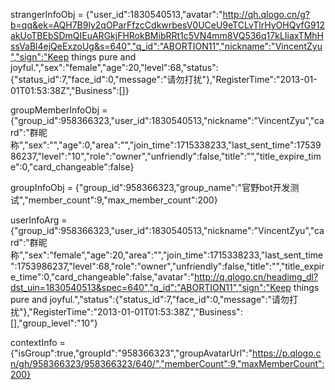 strangerInfoObj = 
	 {"user_id":1830540513,"avatar":"http://qh.qlogo.cn/g?b=qq&ek=AQH7B9ly2qOParFfzcCdkwrbesV0UCeU9eTCLvTlrHyOHQvfG912akUoTBEbSDmQIEuARGkjFHRokBMibRRt1c5VN4mm8VQ536q17kLIiaxTMhHssVaBl4ejQeExzoUg&s=640","q_id":"ABORTION11","nickname":"VincentZyu","sign":"Keep things pure and joyful.","sex":"female","age":20,"level":68,"status":{"status_id":7,"face_id":0,"message":"请勿打扰"},"RegisterTime":"2013-01-01T01:53:38Z","Business":[]}

groupMemberInfoObj = 
	 {"group_id":958366323,"user_id":1830540513,"nickname":"VincentZyu","card":"群昵称","sex":"","age":0,"area":"","join_time":1715338233,"last_sent_time":1753986237,"level":"10","role":"owner","unfriendly":false,"title":"","title_expire_time":0,"card_changeable":false}

groupInfoObj = 
	 {"group_id":958366323,"group_name":"官野bot开发测试","member_count":9,"max_member_count":200}

userInfoArg = 
	 {"group_id":958366323,"user_id":1830540513,"nickname":"VincentZyu","card":"群昵称","sex":"female","age":20,"area":"","join_time":1715338233,"last_sent_time":1753986237,"level":68,"role":"owner","unfriendly":false,"title":"","title_expire_time":0,"card_changeable":false,"avatar":"http://q.qlogo.cn/headimg_dl?dst_uin=1830540513&spec=640","q_id":"ABORTION11","sign":"Keep things pure and joyful.","status":{"status_id":7,"face_id":0,"message":"请勿打扰"},"RegisterTime":"2013-01-01T01:53:38Z","Business":[],"group_level":"10"}

contextInfo = 
	 {"isGroup":true,"groupId":"958366323","groupAvatarUrl":"https://p.qlogo.cn/gh/958366323/958366323/640/","memberCount":9,"maxMemberCount":200}